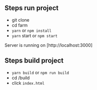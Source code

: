 ## Steps run project

 - git clone
 - cd farm 
 - `yarn` or `npm install`
 - `yarn` start or `npm start`


Server is running on [http://localhost:3000]

## Steps build project 

 - `yarn build` or `npm run build`
 - cd /build  
 - click `index.html`
